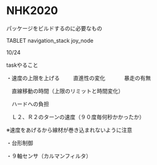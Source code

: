 # NHK2020


パッケージをビルドするのに必要なもの

TABLET
navigation_stack
joy_node


10/24

taskやること　

・速度の上限を上げる
　
　直進性の変化
　　
　暴走の有無

　直線移動の時間（上限のリミットと時間変化）

　ハードへの負担

　Ｌ２、Ｒ２のターンの速度（９０度毎何秒かかったか）

※速度をあげるから線材が巻き込まれないように注意


・台形制御

・９軸センサ（カルマンフィルタ）
